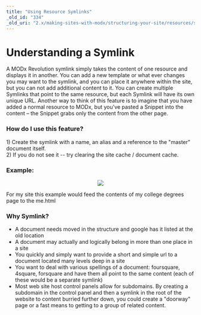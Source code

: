 ```yaml
---
title: "Using Resource Symlinks"
_old_id: "334"
_old_uri: "2.x/making-sites-with-modx/structuring-your-site/resources/symlink/using-resource-symlinks"
---
```


Understanding a Symlink
=======================

A MODx Revolution symlink simply takes the content of one resource and displays it in another. You can add a new template or what ever changes you may want to the symlink, and you can place it anywhere within the site, but you can not add additional content to it. You can create multiple Symlinks that point to the same resource, but each Symlink will have its own unique URL. Another way to think of this feature is to imagine that you have added a normal resource to MODx, but you've pasted a Snippet into the content – the Snippet grabs only the content from the other page.

### How do I use this feature?

1\) Create the symlink with a name, an alias and a reference to the "master" document itself.   
2\) If you do not see it -- try clearing the site cache / document cache.

### Example:

<span class="image-wrap" style="display: block; text-align: center">![](/download/attachments/18678065/Revolution_Symlink.png?version=1&modificationDate=1258411274000)</span>

For my site this example would feed the contents of my college degrees page to the me.html

### Why Symlink?

- A document needs moved in the structure and google has it listed at the old location
- A document may actually and logically belong in more than one place in a site
- You quickly and simply want to provide a short and simple url to a document located many levels deep in a site
- You want to deal with various spellings of a document: foursquare, 4square, forsquare and have them all point to the same content (each of these would be a separate symlink)
- Most web site host control panels allow for subdomains. By creating a subdomain in the control panel and then a symlink in the root of the website to content burried further down, you could create a "doorway" page or a fast means to getting to a group of related content.